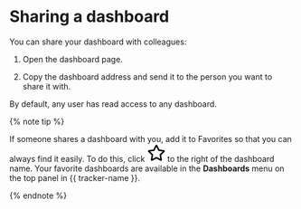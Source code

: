 # Sharing a dashboard

You can share your dashboard with colleagues:

1. Open the dashboard page.

1. Copy the dashboard address and send it to the person you want to share it with.

By default, any user has read access to any dashboard.

{% note tip %}

If someone shares a dashboard with you, add it to Favorites so that you can always find it easily. To do this, click ![](../../_assets/tracker/svg/favourites.svg) to the right of the dashboard name. Your favorite dashboards are available in the **Dashboards** menu on the top panel in {{ tracker-name }}.

{% endnote %}



